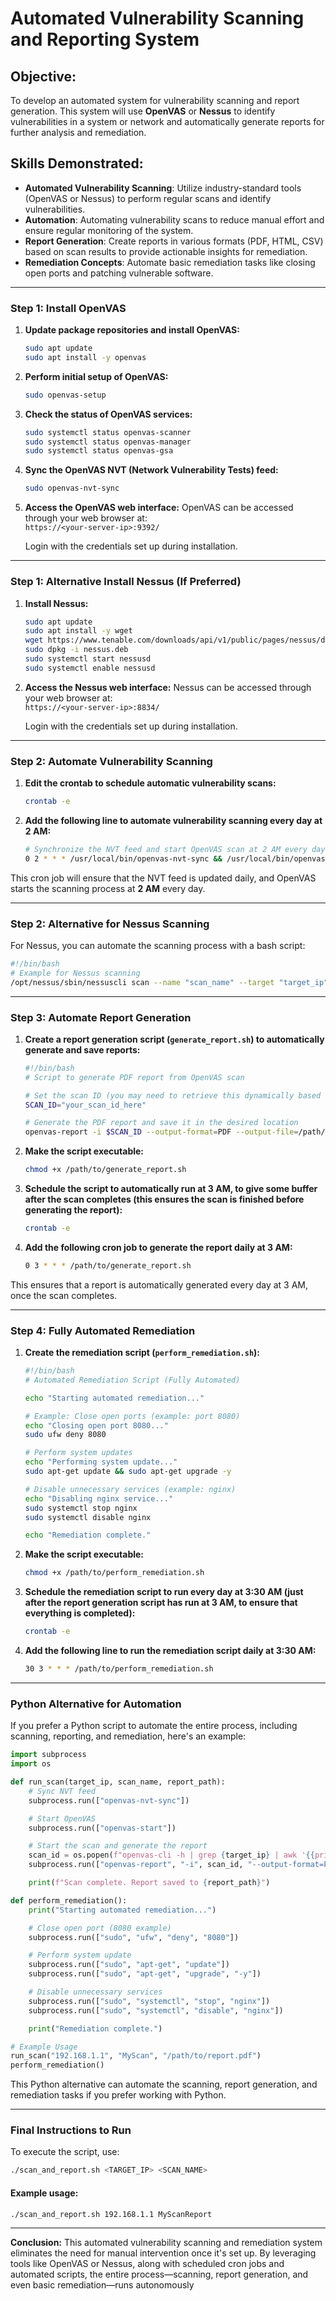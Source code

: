 
# **Automated Vulnerability Scanning and Reporting System**

## **Objective:**
To develop an automated system for vulnerability scanning and report generation. This system will use **OpenVAS** or **Nessus** to identify vulnerabilities in a system or network and automatically generate reports for further analysis and remediation.

## **Skills Demonstrated:**
- **Automated Vulnerability Scanning**: Utilize industry-standard tools (OpenVAS or Nessus) to perform regular scans and identify vulnerabilities.
- **Automation**: Automating vulnerability scans to reduce manual effort and ensure regular monitoring of the system.
- **Report Generation**: Create reports in various formats (PDF, HTML, CSV) based on scan results to provide actionable insights for remediation.
- **Remediation Concepts**: Automate basic remediation tasks like closing open ports and patching vulnerable software.

---

### **Step 1: Install OpenVAS**

1. **Update package repositories and install OpenVAS:**
   ```bash
   sudo apt update
   sudo apt install -y openvas
   ```

2. **Perform initial setup of OpenVAS:**
   ```bash
   sudo openvas-setup
   ```

3. **Check the status of OpenVAS services:**
   ```bash
   sudo systemctl status openvas-scanner
   sudo systemctl status openvas-manager
   sudo systemctl status openvas-gsa
   ```

4. **Sync the OpenVAS NVT (Network Vulnerability Tests) feed:**
   ```bash
   sudo openvas-nvt-sync
   ```

5. **Access the OpenVAS web interface:**
   OpenVAS can be accessed through your web browser at:  
   `https://<your-server-ip>:9392/`

   Login with the credentials set up during installation.

---

### **Step 1: Alternative Install Nessus (If Preferred)**

1. **Install Nessus:**
   ```bash
   sudo apt update
   sudo apt install -y wget
   wget https://www.tenable.com/downloads/api/v1/public/pages/nessus/downloads/11890/download?i_agree_to_tenable_license_agreement=true -O nessus.deb
   sudo dpkg -i nessus.deb
   sudo systemctl start nessusd
   sudo systemctl enable nessusd
   ```

2. **Access the Nessus web interface:**
   Nessus can be accessed through your web browser at:  
   `https://<your-server-ip>:8834/`

   Login with the credentials set up during installation.

---

### **Step 2: Automate Vulnerability Scanning**

1. **Edit the crontab to schedule automatic vulnerability scans:**
   ```bash
   crontab -e
   ```

2. **Add the following line to automate vulnerability scanning every day at 2 AM:**
   ```bash
   # Synchronize the NVT feed and start OpenVAS scan at 2 AM every day
   0 2 * * * /usr/local/bin/openvas-nvt-sync && /usr/local/bin/openvas-start
   ```

This cron job will ensure that the NVT feed is updated daily, and OpenVAS starts the scanning process at **2 AM** every day.

---

### **Step 2: Alternative for Nessus Scanning**

For Nessus, you can automate the scanning process with a bash script:

```bash
#!/bin/bash
# Example for Nessus scanning
/opt/nessus/sbin/nessuscli scan --name "scan_name" --target "target_ip"
```

---

### **Step 3: Automate Report Generation**

1. **Create a report generation script (`generate_report.sh`) to automatically generate and save reports:**

   ```bash
   #!/bin/bash
   # Script to generate PDF report from OpenVAS scan

   # Set the scan ID (you may need to retrieve this dynamically based on your scanning process)
   SCAN_ID="your_scan_id_here" 

   # Generate the PDF report and save it in the desired location
   openvas-report -i $SCAN_ID --output-format=PDF --output-file=/path/to/save/report_$(date +\%Y\%m\%d).pdf
   ```

2. **Make the script executable:**
   ```bash
   chmod +x /path/to/generate_report.sh
   ```

3. **Schedule the script to automatically run at **3 AM**, to give some buffer after the scan completes (this ensures the scan is finished before generating the report):**

   ```bash
   crontab -e
   ```

4. **Add the following cron job to generate the report daily at 3 AM:**
   ```bash
   0 3 * * * /path/to/generate_report.sh
   ```

This ensures that a report is automatically generated every day at 3 AM, once the scan completes.

---

### **Step 4: Fully Automated Remediation**

1. **Create the remediation script (`perform_remediation.sh`):**

   ```bash
   #!/bin/bash
   # Automated Remediation Script (Fully Automated)

   echo "Starting automated remediation..."

   # Example: Close open ports (example: port 8080)
   echo "Closing open port 8080..."
   sudo ufw deny 8080

   # Perform system updates
   echo "Performing system update..."
   sudo apt-get update && sudo apt-get upgrade -y

   # Disable unnecessary services (example: nginx)
   echo "Disabling nginx service..."
   sudo systemctl stop nginx
   sudo systemctl disable nginx

   echo "Remediation complete."
   ```

2. **Make the script executable:**
   ```bash
   chmod +x /path/to/perform_remediation.sh
   ```

3. **Schedule the remediation script to run every day at **3:30 AM** (just after the report generation script has run at 3 AM, to ensure that everything is completed):**

   ```bash
   crontab -e
   ```

4. **Add the following line to run the remediation script daily at 3:30 AM:**
   ```bash
   30 3 * * * /path/to/perform_remediation.sh
   ```

---

### **Python Alternative for Automation**

If you prefer a Python script to automate the entire process, including scanning, reporting, and remediation, here's an example:

```python
import subprocess
import os

def run_scan(target_ip, scan_name, report_path):
    # Sync NVT feed
    subprocess.run(["openvas-nvt-sync"])

    # Start OpenVAS
    subprocess.run(["openvas-start"])

    # Start the scan and generate the report
    scan_id = os.popen(f"openvas-cli -h | grep {target_ip} | awk '{{print $1}}'").read().strip()
    subprocess.run(["openvas-report", "-i", scan_id, "--output-format=PDF", "--output-file", report_path])

    print(f"Scan complete. Report saved to {report_path}")

def perform_remediation():
    print("Starting automated remediation...")

    # Close open port (8080 example)
    subprocess.run(["sudo", "ufw", "deny", "8080"])

    # Perform system update
    subprocess.run(["sudo", "apt-get", "update"])
    subprocess.run(["sudo", "apt-get", "upgrade", "-y"])

    # Disable unnecessary services
    subprocess.run(["sudo", "systemctl", "stop", "nginx"])
    subprocess.run(["sudo", "systemctl", "disable", "nginx"])

    print("Remediation complete.")

# Example Usage
run_scan("192.168.1.1", "MyScan", "/path/to/report.pdf")
perform_remediation()
```

This Python alternative can automate the scanning, report generation, and remediation tasks if you prefer working with Python.

---

### **Final Instructions to Run**

To execute the script, use:

```bash
./scan_and_report.sh <TARGET_IP> <SCAN_NAME>
```

#### **Example usage:**
```bash
./scan_and_report.sh 192.168.1.1 MyScanReport
```

---
**Conclusion:**
This automated vulnerability scanning and remediation system eliminates the need for manual intervention once it's set up. By leveraging tools like OpenVAS or Nessus, along with scheduled cron jobs and automated scripts, the entire process—scanning, report generation, and even basic remediation—runs autonomously


